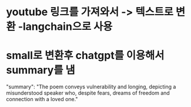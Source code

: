 # youtube 링크를 가져와서 -> 텍스트로 변환 -langchain으로 사용



# small로 변환후 chatgpt를 이용해서 summary를 냄
  "summary": "The poem conveys vulnerability and longing, depicting a misunderstood speaker who, despite fears, dreams of freedom and connection with a loved one."